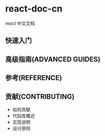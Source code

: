 # react-doc-cn
react 中文文档

## 快速入门

## 高级指南(ADVANCED GUIDES)

## 参考(REFERENCE)

## 贡献(CONTRIBUTING)

- 如何贡献
- 代码库概述
- 实现说明
- 设计原则
